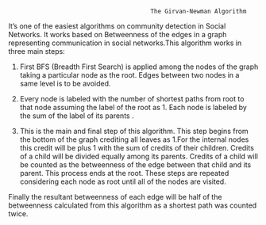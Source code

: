                                             
                                            The Girvan-Newman Algorithm

  It’s one of the easiest algorithms on community detection in Social Networks. It works based on Betweenness of the edges in a graph
representing communication in social networks.This algorithm works in three main steps:

01.	First  BFS (Breadth First Search) is applied among the nodes of the graph taking a particular node as the root. Edges between two nodes
in a same level is to be avoided. 

02.	Every node is labeled with the number of shortest paths from root to that node assuming the label of the root as 1. Each node is labeled
by the sum of the label of its parents .

03.	This is the main and final step of this algorithm. This step begins from the bottom of the graph crediting all leaves as 1.For the 
internal nodes this credit will be plus 1 with the sum of credits of their children. Credits of a child will be divided equally among its
parents. Credits of a child will be counted as the betweenness of the edge between that child and its parent. This process ends at the root.
These steps are repeated considering each  node as root until all of the nodes are visited.

Finally the resultant betweenness of each edge will be half of the betweenness calculated from this algorithm as a shortest path was counted twice.

